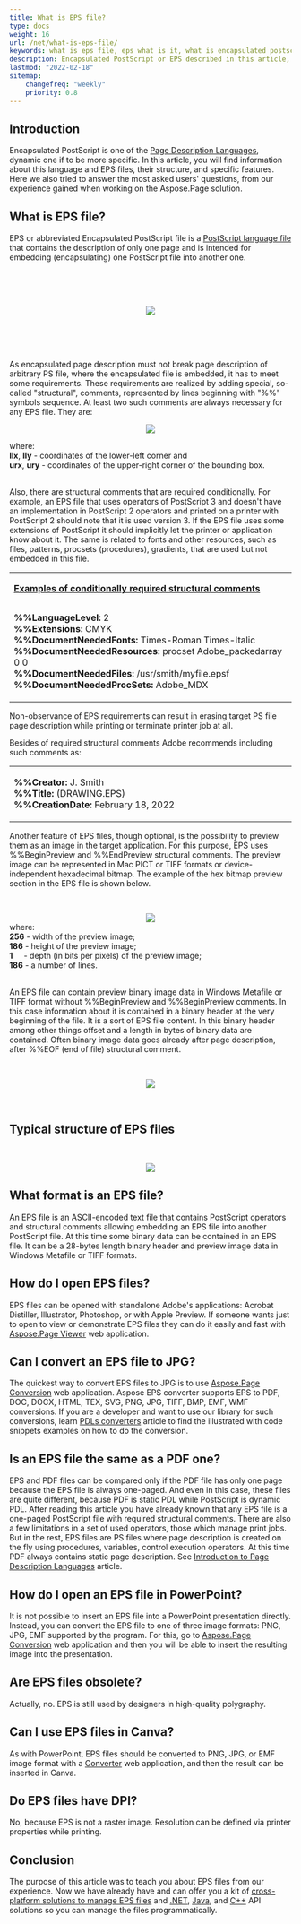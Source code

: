 ```yaml
---
title: What is EPS file?
type: docs
weight: 16
url: /net/what-is-eps-file/
keywords: what is eps file, eps what is it, what is encapsulated postscript, eps file, eps format, encapsulated postscript file, encapsulated postscript format
description: Encapsulated PostScript or EPS described in this article, in short, is one of the Page Description Languages, dynamic one if to be more specific.
lastmod: "2022-02-18"
sitemap:
    changefreq: "weekly"
    priority: 0.8
---
```


## Introduction

Encapsulated PostScript is one of the [Page Description Languages](/net/page-description-languages/), dynamic one if to be more specific.
In this article, you will find information about this language and EPS files, their structure, and specific features. 
Here we also tried to answer the most asked users' questions, from our experience gained when working on the Aspose.Page solution.

## What is EPS file?

EPS or abbreviated Encapsulated PostScript file is a [PostScript language file](/net/what-is-ps-file/) that contains the description of only one page and is intended for 
embedding (encapsulating) one PostScript file into another one.

</br></br></br>
<p align="center">
	<img src="EPS intro.png">
</p>
</br></br></br>

As encapsulated page description must not break page description of arbitrary PS file, where the encapsulated file is embedded, it has to meet 
some requirements. These requirements are realized by adding special, so-called "structural", comments, represented by lines beginning
with "%%" symbols sequence. At least two such comments are always necessary for any EPS file. They are:

<p align="center">
	<img src="EPS main comments.png">
</p>
where:
</br><b>llx</b>, <b>lly</b> - coordinates of the lower-left corner and
</br><b>urx</b>, <b>ury</b> - coordinates of the upper-right corner of the bounding box.
</br></br>

Also, there are structural comments that are required conditionally. For example, an EPS file that uses operators of PostScript 3 and doesn't have 
an implementation in PostScript 2 operators and printed on a printer with PostScript 2 should note that it is used version 3.
If the EPS file uses some extensions of PostScript it should implicitly let the printer or application know about it. The same is related to
fonts and other resources, such as files, patterns, procsets (procedures), gradients, that are used but not embedded in this file.

<p align="center">
<table>
<tr>
<td >
<p align="left"><b><u>Examples of conditionally required structural comments</u></b></p>
<img width=800/>
<p align="left">
<b>%%LanguageLevel:</b> 2
</br>
<b>%%Extensions:</b> CMYK
</br>
<b>%%DocumentNeededFonts:</b> Times-Roman Times-Italic
</br>
<b>%%DocumentNeededResources:</b> procset Adobe_packedarray 0 0
</br>
<b>%%DocumentNeededFiles:</b> /usr/smith/myfile.epsf
</br>
<b>%%DocumentNeededProcSets:</b> Adobe_MDX
</br>
</p>
</td>
</tr>
</table>
</p>  

Non-observance of EPS requirements can result in erasing target PS file page description while printing or terminate printer job at all.

Besides of required structural comments Adobe recommends including such comments as:
<p align="center">
<table>
<tr>
<td>
<img width=800/>
<p align="left">
<b>%%Creator:</b> J. Smith
</br>
<b>%%Title:</b> (DRAWING.EPS)
</br>
<b>%%CreationDate:</b> February 18, 2022
</br>
</p>
</td>
</tr>
</table>
</p>

Another feature of EPS files, though optional, is the possibility to preview them as an image in the target application. For this purpose, 
EPS uses  %%BeginPreview and %%EndPreview structural comments. The preview image can be represented in Mac PICT or TIFF formats or 
device-independent hexadecimal bitmap. The example of the hex bitmap preview section in the EPS file is shown below.

</br>
<p align="center" style="margin-bottom: 0px;">
	<img src="EPS preview.png">
</p>
where:
</br><b>256</b> - width of the preview image;
</br><b>186</b> - height of the preview image;
</br><b>1</b>&nbsp;&nbsp;&nbsp;&nbsp; - depth (in bits per pixels) of the preview image;
</br><b>186</b> - a number of lines.
</br></br>

An EPS file can contain preview binary image data in Windows Metafile or TIFF format without %%BeginPreview and %%BeginPreview comments.
In this case information about it is contained in a binary header at the very beginning of the file.
It is a sort of EPS file content. In this binary header among other things offset and a length in bytes of binary data are contained.
Often binary image data goes already after page description, after %%EOF (end of file) structural comment.


</br>
<p align="center">
	<img src="EPS binary.png">
</p>
</br>

## Typical structure of EPS files

</br>
<p align="center" style="margin-bottom: 0px;">
	<img src="EPS example.png">
</p>

## What format is an EPS file?

An EPS file is an ASCII-encoded text file that contains PostScript operators and structural comments allowing embedding an EPS file into another 
PostScript file. At this time some binary data can be contained in an EPS file. It can be a 28-bytes length binary header and preview image data 
in Windows Metafile or TIFF formats.


## How do I open EPS files?

EPS files can be opened with standalone Adobe's applications: Acrobat Distiller, Illustrator, Photoshop, or with Apple Preview.
If someone wants just to open to view or demonstrate EPS files they can do it easily and fast 
with [Aspose.Page Viewer](https://products.aspose.app/page/viewer/eps) web application.

## Can I convert an EPS file to JPG?

The quickest way to convert EPS files to JPG is to use
[Aspose.Page Conversion](https://products.aspose.app/page/conversion/eps) web application. Aspose EPS converter supports EPS to PDF, DOC, DOCX, HTML,
TEX, SVG, PNG, JPG, TIFF, BMP, EMF, WMF conversions.
If you are a developer and want to use our library for such conversions, learn [PDLs converters](/page/net/convert/) article 
to find the illustrated with code snippets examples on how to do the conversion.

## Is an EPS file the same as a PDF one?

EPS and PDF files can be compared only if the PDF file has only one page because the EPS file is always one-paged. And even in this case, these 
files are quite different, because PDF is static PDL while PostScript is dynamic PDL. After reading this article you have already known that any 
EPS file is a one-paged PostScript file with required structural comments. There are also a few limitations in a set of used operators, those which 
manage print jobs. But in the rest, EPS files are PS files where page description is created on the fly using procedures, variables, control execution 
operators. At this time PDF always contains static page description. 
See [Introduction to Page Description Languages](/page/net/page-description-languages) article.


## How do I open an EPS file in PowerPoint?

It is not possible to insert an EPS file into a PowerPoint presentation directly. Instead, you can convert the EPS file to one of three 
image formats: PNG, JPG, EMF supported by the program. 
For this, go to [Aspose.Page Conversion](https://products.aspose.app/page/conversion/eps) web application and then you will be able to insert 
the resulting image into the presentation.


## Are EPS files obsolete?

Actually, no. EPS is still used by designers in high-quality polygraphy.

## Can I use EPS files in Canva?

As with PowerPoint, EPS files should be converted to PNG, JPG, or EMF image format 
with a [Converter](https://products.aspose.app/page/conversion/eps) web application, and then the result can be inserted in Canva.

## Do EPS files have DPI?

No, because EPS is not a raster image. Resolution can be defined via printer properties while printing.

## Conclusion

The purpose of this article was to teach you about EPS files from our experience. 
Now we have already have and can offer you a kit of [cross-platform solutions to manage EPS files](https://products.aspose.app/page/applications) 
and [.NET](https://docs.aspose.com/page/net/), [Java](https://docs.aspose.com/page/java/), and [C++](https://docs.aspose.com/page/cpp/) API solutions 
so you can manage the files programmatically.
